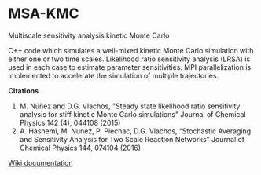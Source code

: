 # MSA-KMC
Multiscale sensitivity analysis kinetic Monte Carlo

C++ code which simulates a well-mixed kinetic Monte Carlo simulation with 
either one or two time scales. Likelihood ratio sensitivity analysis (LRSA) is used in each case
to estimate parameter sensitivities. MPI parallelization is implemented to accelerate the simulation
of multiple trajectories. 

**Citations** 
1. M. Núñez and D.G. Vlachos, "Steady state likelihood ratio sensitivity analysis for stiff kinetic Monte Carlo simulations" Journal of Chemical Physics 142 (4), 044108 (2015)
2. A. Hashemi, M. Nunez, P. Plechac, D.G. Vlachos, “Stochastic Averaging and Sensitivity Analysis for Two Scale Reaction Networks” Journal of Chemical Physics 144, 074104 (2016)

[Wiki documentation](https://github.com/VlachosGroup/MSA-KMC/wiki)